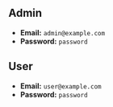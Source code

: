 ## Admin

- **Email:** `admin@example.com`
- **Password:** `password`

## User

- **Email:** `user@example.com`
- **Password:** `password`
